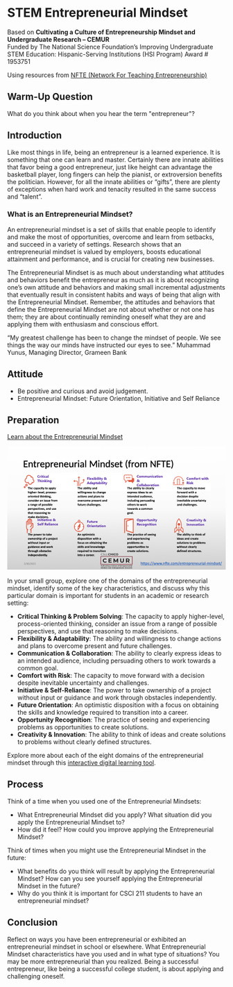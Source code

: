 # STEM Entrepreneurial Mindset

Based on **Cultivating a Culture of Entrepreneurship Mindset and Undergraduate Research – CEMUR**<br>
Funded by The National Science Foundation’s Improving Undergraduate STEM Education: Hispanic-Serving Institutions (HSI Program) Award # 1953751<br>

Using resources from [NFTE (Network For Teaching Entrepreneurship)](https://www.nfte.com/)

## Warm-Up Question

What do you think about when you hear the term "entrepreneur"?

## Introduction

Like most things in life, being an entrepreneur is a learned experience. It is something that one can learn and master. Certainly there are innate abilities that favor being a good entrepreneur, just like height can advantage the basketball player, long fingers can help the pianist, or extroversion benefits the politician. However, for all the innate abilities or “gifts”, there are plenty of exceptions when hard work and tenacity resulted in the same success and “talent”.<br>

### What is an Entrepreneurial Mindset?

An entrepreneurial mindset is a set of skills that enable people to identify and make the most of opportunities, overcome and learn from setbacks, and succeed in a variety of settings. Research shows that an entrepreneurial mindset is valued by employers, boosts educational attainment and performance, and is crucial for creating new businesses.<br>

The Entrepreneurial Mindset is as much about understanding what attitudes and behaviors benefit the entrepreneur as much as it is about recognizing one’s own attitude and behaviors and making small incremental adjustments that eventually result in consistent habits and ways of being that align with the Entrepreneurial Mindset. Remember, the attitudes and behaviors that define the Entrepreneurial Mindset are not about whether or not one has them; they are about continually reminding oneself what they are and applying them with enthusiasm and conscious effort.<br>

“My greatest challenge has been to change the mindset of people. We see things the way our minds have instructed our eyes to see.” Muhammad Yunus, Managing Director, Grameen Bank<br>

## Attitude

* Be positive and curious and avoid judgement.
* Entrepreneurial Mindset: Future Orientation, Initiative and Self Reliance

## Preparation

[Learn about the Entrepreneurial Mindset](https://www.nfte.com/entrepreneurial-mindset/)<br>

![The eight domains of the entrepreneurial mindset](https://github.com/shelleywong/CSCI211-Course-Materials/blob/main/assets/em.001.jpeg)<br>

In your small group, explore one of the domains of the entrepreneurial mindset, identify some of the key characteristics, and discuss why this particular domain is important for students in an academic or research setting:

* **Critical Thinking & Problem Solving**: The capacity to apply higher-level, process-oriented thinking, consider an issue from a range of possible perspectives, and use that reasoning to make decisions.
* **Flexibility & Adaptability**: The ability and willingness to change actions and plans to overcome present and future challenges.
* **Communication & Collaboration**: The ability to clearly express ideas to an intended audience, including persuading others to work towards a common goal.
* **Comfort with Risk**: The capacity to move forward with a decision despite inevitable uncertainty and challenges.
* **Initiative & Self-Reliance**: The power to take ownership of a project without input or guidance and work through obstacles independently.
* **Future Orientation**: An optimistic disposition with a focus on obtaining the skills and knowledge required to transition into a career.
* **Opportunity Recognition**: The practice of seeing and experiencing problems as opportunities to create solutions.
* **Creativity & Innovation**: The ability to think of ideas and create solutions to problems without clearly defined structures.<br>

Explore more about each of the eight domains of the entrepreneurial mindset through this [interactive digital learning tool](https://learning.nfte.com/activity/#/).<br>

## Process

Think of a time when you used one of the Entrepreneurial Mindsets:

* What Entrepreneurial Mindset did you apply? What situation did you apply the Entrepreneurial Mindset to?
* How did it feel? How could you improve applying the Entrepreneurial Mindset?<br>

Think of times when you might use the Entrepreneurial Mindset in the future:

* What benefits do you think will result by applying the Entrepreneurial Mindset? How can you see yourself applying the Entrepreneurial Mindset in the future?
* Why do you think it is important for CSCI 211 students to have an entrepreneurial mindset?

## Conclusion

Reflect on ways you have been entrepreneurial or exhibited an entrepreneurial mindset in school or elsewhere. What Entrepreneurial Mindset characteristics have you used and in what type of situations? You may be more entrepreneurial than you realized. Being a successful entrepreneur, like being a successful college student, is about applying and challenging oneself.
